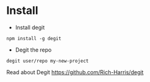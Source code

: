 # Install


- Install degit

``` code
npm install -g degit
```

- Degit the repo 

``` code
degit user/repo my-new-project
```

Read about Degit https://github.com/Rich-Harris/degit
